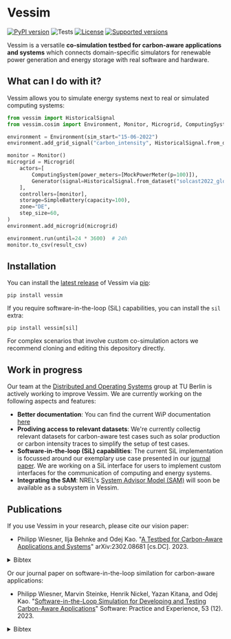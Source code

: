 # Vessim

[![PyPI version](https://img.shields.io/pypi/v/vessim.svg?color=52c72b)](https://pypi.org/project/vessim/)
![Tests](https://github.com/dos-group/vessim/actions/workflows/linting-and-testing.yml/badge.svg)
[![License](https://img.shields.io/pypi/l/vessim.svg)](https://pypi.org/project/vessim/)
[![Supported versions](https://img.shields.io/pypi/pyversions/vessim.svg)](https://pypi.org/project/vessim/)

Vessim is a versatile **co-simulation testbed for carbon-aware applications and systems** which connects domain-specific simulators for renewable power generation and energy storage with real software and hardware.

## What can I do with it?

Vessim allows you to simulate energy systems next to real or simulated computing systems:

```python
from vessim import HistoricalSignal
from vessim.cosim import Environment, Monitor, Microgrid, ComputingSystem, MockPowerMeter, Generator, SimpleBattery

environment = Environment(sim_start="15-06-2022")
environment.add_grid_signal("carbon_intensity", HistoricalSignal.from_dataset("carbon_data1"))

monitor = Monitor()
microgrid = Microgrid(
    actors=[
        ComputingSystem(power_meters=[MockPowerMeter(p=100)]),
        Generator(signal=HistoricalSignal.from_dataset("solcast2022_global")),
    ],
    controllers=[monitor],
    storage=SimpleBattery(capacity=100),
    zone="DE",
    step_size=60,
)
environment.add_microgrid(microgrid)

environment.run(until=24 * 3600)  # 24h
monitor.to_csv(result_csv)
```


## Installation

You can install the [latest release](https://pypi.org/project/vessim/) of Vessim 
via [pip](https://pip.pypa.io/en/stable/quickstart/):

```
pip install vessim
```

If you require software-in-the-loop (SiL) capabilities, you can install the `sil` extra:

```
pip install vessim[sil]
```

For complex scenarios that involve custom co-simulation actors we recommend cloning and editing this depository directly.


## Work in progress

Our team at the [Distributed and Operating Systems](https://distributedsystems.berlin/) group at TU Berlin is actively working to improve Vessim.
We are currently working on the following aspects and features:

- **Better documentation**: You can find the current WiP documentation [here](https://vessim.readthedocs.io/en/latest/)
- **Prodiving access to relevant datasets**: We're currently collectig relevant datasets for carbon-aware test cases such as solar production or carbon intensity traces to simplify the setup of test cases.
- **Software-in-the-loop (SiL) capabilities**: The current SiL implementation is focussed around our exemplary use case presented in our [journal paper](https://doi.org/10.1002/spe.3275). We are working on a SiL interface for users to implement custom interfaces for the communication of computing and energy systems.
- **Integrating the SAM**: NREL's [System Advisor Model (SAM)](https://sam.nrel.gov/) will soon be available as a subsystem in Vessim.


## Publications

If you use Vessim in your research, please cite our vision paper:

- Philipp Wiesner, Ilja Behnke and Odej Kao. "[A Testbed for Carbon-Aware Applications and Systems](https://arxiv.org/pdf/2306.09774.pdf)" arXiv:2302.08681 [cs.DC]. 2023.
<details>
    <summary>Bibtex</summary>
    ```
    @misc{wiesner2023vessim,
        title={A Testbed for Carbon-Aware Applications and Systems}, 
        author={Wiesner, Philipp and Behnke, Ilja and Kao, Odej},
        year={2023},
        eprint={2306.09774},
        archivePrefix={arXiv},
        primaryClass={cs.DC}
    }
    ```
</details>

Or our journal paper on software-in-the-loop similation for carbon-aware applications:
- Philipp Wiesner, Marvin Steinke, Henrik Nickel, Yazan Kitana, and Odej Kao. "[Software-in-the-Loop Simulation for Developing and Testing Carbon-Aware Applications](https://doi.org/10.1002/spe.3275)" Software: Practice and Experience, 53 (12). 2023.
<details>
    <summary>Bibtex</summary>
    ```
    @article{wiesner2023sil,
        author = {Wiesner, Philipp and Steinke, Marvin and Nickel, Henrik and Kitana, Yazan and Kao, Odej},
        title = {Software-in-the-loop simulation for developing and testing carbon-aware applications},
        journal = {Software: Practice and Experience},
        year = {2023},
        volume = {53},
        number = {12},
        pages = {2362-2376},
        doi = {https://doi.org/10.1002/spe.3275}
    }
    ```
</details>
